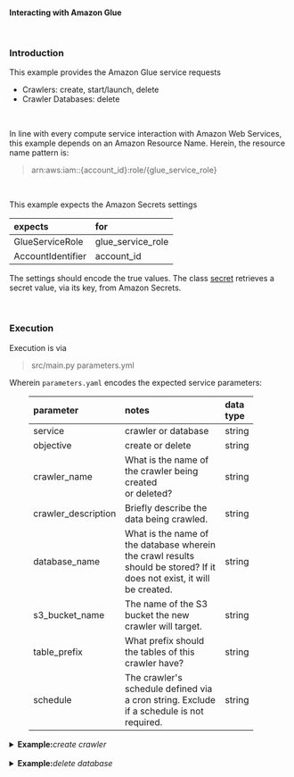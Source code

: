 <br>

**Interacting with Amazon Glue**

<br>

### Introduction

This example provides the Amazon Glue service requests 

* Crawlers: create, start/launch, delete
* Crawler Databases: delete

<br>

In line with every compute service interaction with Amazon Web Services, this example depends on an Amazon Resource Name. 
Herein, the resource name pattern is:

> arn:aws:iam::{account_id}:role/{glue_service_role}

<br>

This example expects the Amazon Secrets settings

| expects           | for               |
|:------------------|:------------------|
| GlueServiceRole   | glue_service_role |
| AccountIdentifier | account_id        |


The settings should encode the true values.  The class [secret](./src/functions/secret.py) retrieves a secret value, via 
its key, from Amazon Secrets.

<br>


### Execution

Execution is via

> src/main.py parameters.yml

Wherein `parameters.yaml` encodes the expected service parameters:

<table style="width: 80%; border: 0; border-spacing: 5px; margin-left: 35px">
  <colgroup>
      <col span="1" style="width: 23.5%;">
      <col span="1" style="width: 66.5%;">
      <col span="1" style="width: 8.5%;">
  </colgroup>
  <thead><tr style="text-align: left"><th>parameter</th><th>notes</th><th>data type</th></tr></thead>
  <tr>
    <td>service</td> <td>crawler or database </td> <td>string</td></tr>
  <tr>
    <td>objective</td> <td>create or delete</td> <td>string</td></tr>
  <tr>
    <td>crawler_name</td> <td>What is the name of the crawler being created<br>or deleted?</td> <td>string</td></tr>
  <tr>
    <td>crawler_description</td> <td>Briefly describe the data being crawled.</td> <td>string</td></tr>
  <tr>
    <td>database_name</td> 
    <td>What is the name of the database wherein the crawl results should be stored?  If it does 
        not exist, it will be created.</td>
    <td>string</td></tr>
  <tr>
    <td>s3_bucket_name</td> 
    <td>The name of the S3 bucket the new crawler will target.</td>
    <td>string</td></tr>
  <tr>
    <td>table_prefix</td> 
    <td>What prefix should the tables of this crawler have? </td>
    <td>string</td></tr>
  <tr>
    <td>schedule</td> 
    <td>The crawler's schedule defined via a cron string.  Exclude if a schedule is not required.</td>
    <td>string</td></tr>
</table>


<details><summary><b>Example:</b><i>create crawler</i></summary>

```yaml
parameters:
  'service': 'crawler'
  'objective': 'create'
  'crawler_name': 'pollutants'
  'crawler_description': 'This crawler crawls the Amazon S3 pollutants data.'
  'database_name': 'particulates'
  'table_prefix': 'pol_'
  'schedule': "cron(0 1 ? * SAT#2 *)"
```

</details>

<br>

<details><summary><b>Example:</b><i>delete database</i></summary>

```yaml
parameters:
  'service': 'database'
  'objective': 'delete'
  'database_name': 'particulates'
```

</details>

<br>
<br>

<br>
<br>

<br>
<br>

<br>
<br>
